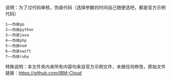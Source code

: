 说明：为了过代码审核，伪装代码（选择参数的时间自己随便选吧，都是官方示例代码）

~~~
1——伪装go
2——伪装python
3——伪装java
4——伪装php
5——伪装nod
6——伪装swift
7——伪装ruby
~~~

特殊说明：本文件夹内来所有内容均来自官方示例文件，未做任何修改，原始文件链接：https://github.com/IBM-Cloud





